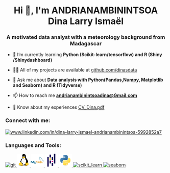 <h1 align="center">Hi 👋, I'm ANDRIANAMBININTSOA Dina Larry Ismaël</h1>
<h3 align="center">A motivated data analyst with a meteorology background from Madagascar</h3>

- 🌱 I’m currently learning **Python (Scikit-learn/tensorflow) and R (Shiny /Shinydashboard)**

- 👨‍💻 All of my projects are available at [github.com/dinasdata](github.com/dinasdata)

- 💬 Ask me about **Data analysis with Python(Pandas,Numpy, Matplotlib and Seaborn) and R (Tidyverse)**

- 📫 How to reach me **andrianambinintsoadina@Gmail.com**

- 📄 Know about my experiences [CV_Dina.pdf](CV_Dina.pdf)

<h3 align="left">Connect with me:</h3>
<p align="left">
<a href="https://linkedin.com/in/www.linkedin.com/in/dina-larry-ismael-andrianambinintsoa-5992852a7" target="blank"><img align="center" src="https://raw.githubusercontent.com/rahuldkjain/github-profile-readme-generator/master/src/images/icons/Social/linked-in-alt.svg" alt="www.linkedin.com/in/dina-larry-ismael-andrianambinintsoa-5992852a7" height="30" width="40" /></a>
</p>

<h3 align="left">Languages and Tools:</h3>
<p align="left"> <a href="https://git-scm.com/" target="_blank" rel="noreferrer"> <img src="https://www.vectorlogo.zone/logos/git-scm/git-scm-icon.svg" alt="git" width="40" height="40"/> </a> <a href="https://www.linux.org/" target="_blank" rel="noreferrer"> <img src="https://raw.githubusercontent.com/devicons/devicon/master/icons/linux/linux-original.svg" alt="linux" width="40" height="40"/> </a> <a href="https://www.mysql.com/" target="_blank" rel="noreferrer"> <img src="https://raw.githubusercontent.com/devicons/devicon/master/icons/mysql/mysql-original-wordmark.svg" alt="mysql" width="40" height="40"/> </a> <a href="https://pandas.pydata.org/" target="_blank" rel="noreferrer"> <img src="https://raw.githubusercontent.com/devicons/devicon/2ae2a900d2f041da66e950e4d48052658d850630/icons/pandas/pandas-original.svg" alt="pandas" width="40" height="40"/> </a> <a href="https://www.python.org" target="_blank" rel="noreferrer"> <img src="https://raw.githubusercontent.com/devicons/devicon/master/icons/python/python-original.svg" alt="python" width="40" height="40"/> </a> <a href="https://scikit-learn.org/" target="_blank" rel="noreferrer"> <img src="https://upload.wikimedia.org/wikipedia/commons/0/05/Scikit_learn_logo_small.svg" alt="scikit_learn" width="40" height="40"/> </a> <a href="https://seaborn.pydata.org/" target="_blank" rel="noreferrer"> <img src="https://seaborn.pydata.org/_images/logo-mark-lightbg.svg" alt="seaborn" width="40" height="40"/> </a> </p>
